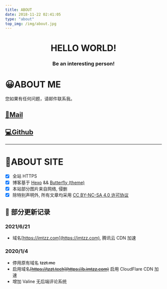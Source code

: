```yaml
---
title: ABOUT
date: 2018-11-22 02:41:05
type: "about"
top_img: /img/about.jpg
---
```


<center><h1>HELLO WORLD!</h1></center>
<center><h3>Be an interesting person!</h3></center>

# 😀ABOUT ME

您如果有任何问题，请邮件联系我。

## [📧Mail](mailto:tzzprc@outlook.com)

## [💻Github](https://github.com/tzzs)

---

# 🌌ABOUT SITE

- [x] 全站 HTTPS
- [x] 博客基于 [Hexo](https://hexo.io/zh-cn/) && [Butterfly (theme)](https://butterfly.js.org/)
- [x] 本站部分图片来自网络, 侵删
- [x] 除特别声明外, 所有文章均采用 [CC BY-NC-SA 4.0 许可协议](https://creativecommons.org/licenses/by-nc-sa/4.0/)

## 📅 部分更新记录

### 2021/6/21

- 域名[https://imtzz.com](https://imtzz.com), 腾讯云 CDN 加速

<!-- ### 2020/2/24
- 启用域名[https://b.imtzz.com](https://b.imtzz.com)，Coding Pages直接访问

### 2020/2/2
- 停用原有域名 tzzt.tech
- 启用域名[https://blog.imtzz.com](https://b.imtzz.com)
- 启用 腾讯云 CDN 加速, 国外IP自动回源([https://github.com/tzzs](https://github.com/tzzs)) -->

### 2020/1/4

- 停用原有域名 ~~tzzt.me~~
- 启用域名~~[https://tzzt.tech](https://b.imtzz.com)~~ 启用 CloudFlare CDN 加速
- 增加 Valine 无后端评论系统

<!-- ### 2019/3/22
- 启用域名[https://tzzt.me](https://b.imtzz.com) 启用 CloudFlare CDN 加速 -->
